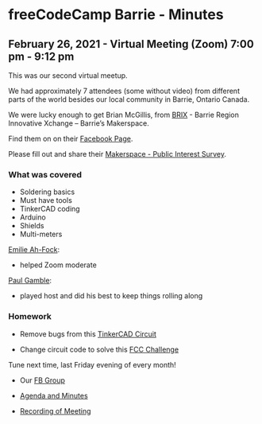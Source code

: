 # freeCodeCamp Barrie - Minutes

## February 26, 2021 - Virtual Meeting (Zoom) 7:00 pm - 9:12 pm

This was our second virtual meetup.

We had approximately 7 attendees (some without video) from different parts of the world besides our local community in Barrie, Ontario Canada.

We were lucky enough to get Brian McGillis, from [BRIX](brix.work) - Barrie Region Innovative Xchange – Barrie’s Makerspace.

Find them on on their [Facebook Page](https://www.facebook.com/MadeInBarrie​).

Please fill out and share their [Makerspace - Public Interest Survey](https://docs.google.com/forms/d/e/1FAIpQLSdu5BGs-VCIJ2DMLplWMnTKyepmHxUSAyHDqyIuqqftycm20w/viewform
).

### What was covered

- Soldering basics
- Must have tools
- TinkerCAD coding
- Arduino
- Shields
- Multi-meters

[Emilie Ah-Fock](https://github.com/Emi55):

- helped Zoom moderate

[Paul Gamble](https://github.com/paulywill):

- played host and did his best to keep things rolling along

### Homework

- Remove bugs from this [TinkerCAD Circuit](https://www.tinkercad.com/things/6f947yXj3sf-fcc-barrie-calculator-boilerplate)

- Change circuit code to solve this [FCC Challenge](https://www.freecodecamp.org/learn/javascript-algorithms-and-data-structures/basic-algorithm-scripting/factorialize-a-number)

Tune next time, last Friday evening of every month!

- Our [FB Group](https://www.facebook.com/groups/free.code.camp.Barrie.Ontario)

- [Agenda and Minutes](https://github.com/freecodecampBarrie/meetings)

- [Recording of Meeting](https://youtu.be/sGLD9rKV-qA)
